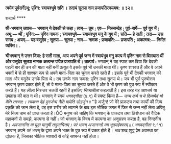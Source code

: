 **त्वमेव पूर्वसर्गेऽभू: पृश्नि: स्वायश्भुवे सति ।** **तदायं सुतपा नाम प्रजापतिरकल्मष: ॥ ३२॥** 

शब्दार्थ **** 

**श्री-भगवान् उवाच—** **भगवान् ने देवकी से कहा** **; त्वम्—** **तुम** **; एव—** **निस्सन्देह** **; पूर्व-सर्गे—** **पूर्व युग में** **; अभू:—** **थीं** **; पृश्नि:—** **पृश्नि नामक** **; स्वायश्भुवे—** **स्वायश्भुव मनु के युग में** **; सति—** **हे सती** **; तदा—** **उस समय** **; अयम्—** **यह वसुदेव** **; सुतपा—** **सुतपा** **;** **नाम—** **नामक** **; प्रजापति:—** **प्रजापति** **; अकल्मष:—** **निर्मल व्यक्ति।** **.** 

**श्रीभगवान् ने उत्तर दिया: हे सती माता, आप अपने पूर्व जन्म में स्वायंभुव मनु कल्प में** **पृश्नि नाम से विलयात थीं और वसुदेव सुतपा नामक अत्यन्त पवित्र प्रजापति थे।** **तात्पर्य :** भगवान् ने यह स्पष्ट कर दिया कि देवकी पहली बार ही उन की माता नहीं बनीं प्रत्युत वे इसके पूर्व भी उनकी माता थीं। कृष्ण शाश्वत हैं और वे अपने भक्तों में से ही शाश्वत रूप से अपने माता-पिता का चुनाव करते रहते हैं। इसके पूर्व भी देवकी भगवान् की माता और वसुदेव उनके पिता थे। तब उनके नाम क्रमश: पृश्नि तथा सुतपा थे। जब भी पूर्ण पुरुषोत्तम भगवान् कृष्ण प्रकट होते हैं, तो वे माता-पिता का चुनाव करते हैं और वे भी कृष्ण को पुत्र रूप में स्वीकार करते हैं। यह लीला निरन्तर चलती रहती है इसलिए *नित्यलीला* कहलाती है। इस तरह यह आश्चर्य या उपहास की बात न थी। भगवान् ने स्वयं *भगवद्गीता* (४.९) में स्पष्ट किया है— *जन्म कर्म च मे दिव्यमेवं यो वेत्ति तत्त्वत:।* *त्यक्त्वा देहं पुनर्जन्म नैति मामेति सोऽर्जुन॥* ''हे अर्जुन! जो मेरे प्राकट्य तथा कार्यों की दिव्य प्रकृति को जान लेता है, वह इस शरीर को त्यागने के बाद इस भौतिक जगत में फिर से जन्म नहीं लेता अपितु मेरे नित्य धाम को प्राप्त करता है।ÓÓ मनुष्य को चाहिए कि भगवान् के प्राकट्य तथा तिरोधान को वैदिक महाजनों से समझे, कल्पना से नहीं। जो भगवान् के विषय में कल्पना का अनुसरण करता है, वह निन्दनीय है। *अवजानन्ति मां मूढा मानुषीं तनुमाश्रितम्।* *परं भावम् अजानन्तो मम भूतमहेश्वरम्॥* ( *भगवद्गीता* ९.११) भगवान् अपने *परं भावम्* के द्वारा अपने भक्त के पुत्र रूप में प्रकट होते हैं। *भाव* शब्द शुद्ध प्रेम अवस्था का द्योतक है, जिसका भौतिक व्यापारों से कोई सश्बन्ध नहीं होता।  
